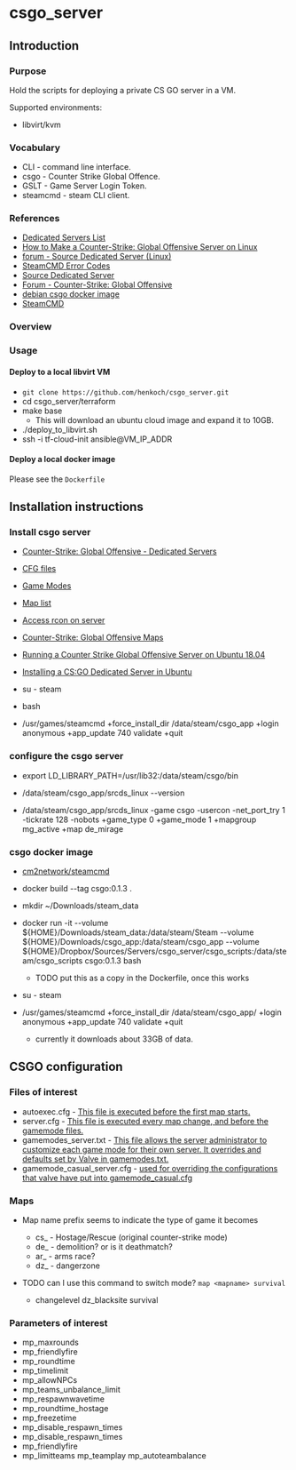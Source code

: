 # csgo_server

## Introduction

### Purpose

Hold the scripts for deploying a private CS GO server in a VM.

Supported environments:

* libvirt/kvm

### Vocabulary

* CLI - command line interface.
* csgo - Counter Strike Global Offence.
* GSLT - Game Server Login Token.
* steamcmd - steam CLI client.

### References

* [Dedicated Servers List](https://developer.valvesoftware.com/wiki/Dedicated_Servers_List)
* [How to Make a Counter-Strike: Global Offensive Server on Linux](https://www.hostinger.com/tutorials/how-to-make-a-csgo-server)
* [forum - Source Dedicated Server (Linux)](https://steamcommunity.com/discussions/forum/14/)
* [SteamCMD Error Codes](https://github.com/GameServerManagers/LinuxGSM-Docs/blob/master/steamcmd/errors.md)
* [Source Dedicated Server](https://developer.valvesoftware.com/wiki/Source_Dedicated_Server)
* [Forum - Counter-Strike: Global Offensive](https://steamcommunity.com/app/730/discussions/)
* [debian csgo docker image](https://hub.docker.com/r/cm2network/csgo/)
* [SteamCMD](https://developer.valvesoftware.com/wiki/SteamCMD)

### Overview

### Usage

#### Deploy to a local libvirt VM

* `git clone https://github.com/henkoch/csgo_server.git`
* cd csgo_server/terraform
* make base
  * This will download an ubuntu cloud image and expand it to 10GB.
* ./deploy_to_libvirt.sh
* ssh -i tf-cloud-init ansible@VM_IP_ADDR

#### Deploy a local docker image

Please see the `Dockerfile`

## Installation instructions

### Install csgo server

* [Counter-Strike: Global Offensive - Dedicated Servers](https://developer.valvesoftware.com/wiki/Counter-Strike:_Global_Offensive/Dedicated_Servers)
* [CFG files](https://developer.valvesoftware.com/wiki/CFG)
* [Game Modes](https://developer.valvesoftware.com/wiki/Counter-Strike:_Global_Offensive/Game_Modes)
* [Map list](https://developer.valvesoftware.com/wiki/Counter-Strike:_Global_Offensive/Maps)
* [Access rcon on server](https://mcprohosting.com/billing/knowledgebase/325/How-to-Use-RCON-on-a-Counter-Strike-GO-Server.html)
* [Counter-Strike: Global Offensive Maps](https://liquipedia.net/counterstrike/Portal:Maps)
* [Running a Counter Strike Global Offensive Server on Ubuntu 18.04](https://www.linode.com/docs/guides/launch-a-counter-strike-global-offensive-server-on-ubuntu-18-04/)
* [Installing a CS:GO Dedicated Server in Ubuntu](https://medium.com/@oritromax/installing-a-cs-go-dedicated-server-in-ubuntu-ed37377b06d1)

* su - steam
* bash
* /usr/games/steamcmd +force_install_dir /data/steam/csgo_app +login anonymous +app_update 740 validate +quit

### configure the csgo server

* export LD_LIBRARY_PATH=/usr/lib32:/data/steam/csgo/bin
* /data/steam/csgo_app/srcds_linux --version

* /data/steam/csgo_app/srcds_linux -game csgo -usercon -net_port_try 1 -tickrate 128 -nobots +game_type 0 +game_mode 1 +mapgroup mg_active +map de_mirage

### csgo docker image

* [cm2network/steamcmd](https://hub.docker.com/r/cm2network/steamcmd)

* docker build --tag csgo:0.1.3 .
* mkdir  ~/Downloads/steam_data
* docker run -it  --volume ${HOME}/Downloads/steam_data:/data/steam/Steam --volume ${HOME}/Downloads/csgo_app:/data/steam/csgo_app --volume ${HOME}/Dropbox/Sources/Servers/csgo_server/csgo_scripts:/data/steam/csgo_scripts csgo:0.1.3 bash
  * TODO put this as a copy in the Dockerfile, once this works
* su - steam
* /usr/games/steamcmd +force_install_dir /data/steam/csgo_app/ +login anonymous +app_update 740 validate +quit
  * currently it downloads about 33GB of data.

## CSGO configuration

### Files of interest

* autoexec.cfg - [This file is executed before the first map starts.](https://developer.valvesoftware.com/wiki/Counter-Strike:_Global_Offensive/Dedicated_Servers#autoexec.cfg)
* server.cfg - [This file is executed every map change, and before the gamemode files.](https://developer.valvesoftware.com/wiki/Counter-Strike:_Global_Offensive/Dedicated_Servers#server.cfg)
* gamemodes_server.txt - [This file allows the server administrator to customize each game mode for their own server. It overrides and defaults set by Valve in gamemodes.txt.](https://developer.valvesoftware.com/wiki/Counter-Strike:_Global_Offensive/Dedicated_Servers#gamemodes_server.txt)
* gamemode_casual_server.cfg - [used for overriding the configurations that valve have put into gamemode_casual.cfg](https://developer.valvesoftware.com/wiki/Counter-Strike:_Global_Offensive/Dedicated_Servers#gamemode_casual_server.cfg)

### Maps

* Map name prefix seems to indicate the type of game it becomes
  * cs_ - Hostage/Rescue (original counter-strike mode)
  * de_ - demolition? or is it deathmatch?
  * ar_ - arms race?
  * dz_ - dangerzone

* TODO can I use this command to switch mode? `map <mapname> survival`
  * changelevel dz_blacksite survival

### Parameters of interest

* mp_maxrounds
* mp_friendlyfire
* mp_roundtime
* mp_timelimit
* mp_allowNPCs
* mp_teams_unbalance_limit
* mp_respawnwavetime
* mp_roundtime_hostage
* mp_freezetime
* mp_disable_respawn_times
* mp_disable_respawn_times
* mp_friendlyfire
* mp_limitteams
mp_teamplay
mp_autoteambalance
